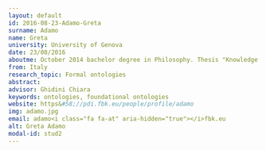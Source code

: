 ```yaml
---
layout: default 
id: 2016-08-23-Adamo-Greta
surname: Adamo
name: Greta
university: University of Genova
date: 23/08/2016
aboutme: October 2014 bachelor degree in Philosophy. Thesis "Knowledge Representation and Formal Ontologies". July 2016 master degree in Philosophy "Ontologies, Concepts and Mental Disorders DSM 5 and Schizophrenia"
from: Italy
research_topic: Formal ontologies
abstract: 
advisor: Ghidini Chiara
keywords: ontologies, foundational ontologies
website: https&#58;//pdi.fbk.eu/people/profile/adamo
img: adamo.jpg
email: adamo<i class="fa fa-at" aria-hidden="true"></i>fbk.eu
alt: Greta Adamo
modal-id: stud2
---
```

